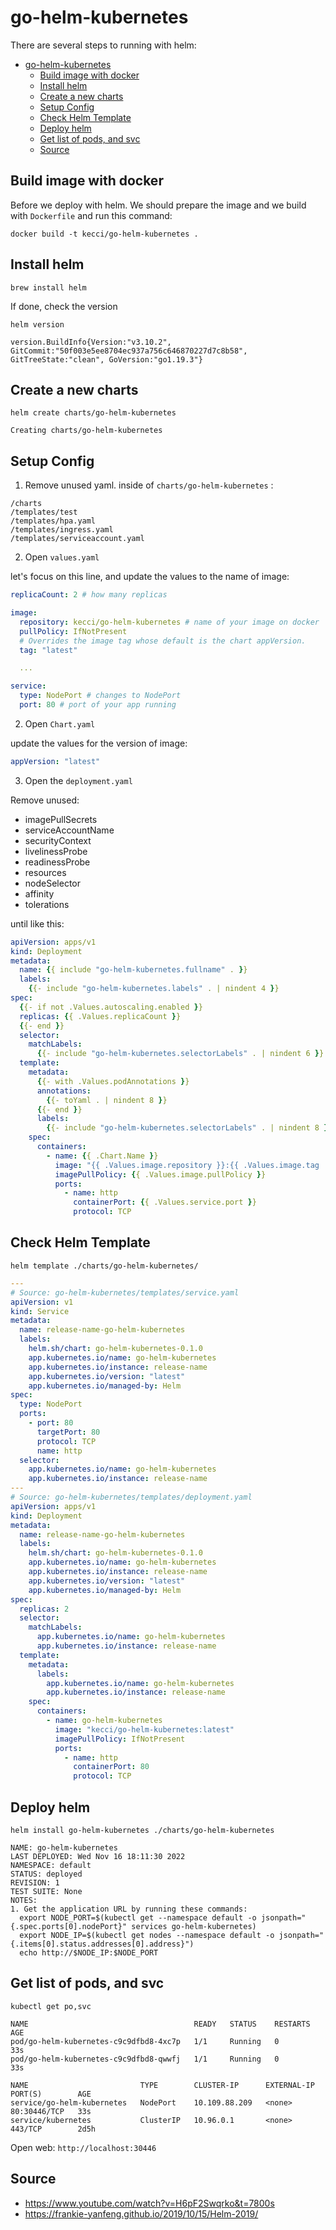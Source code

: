 # go-helm-kubernetes

There are several steps to running with helm:
- [go-helm-kubernetes](#go-helm-kubernetes)
  - [Build image with docker](#build-image-with-docker)
  - [Install helm](#install-helm)
  - [Create a new charts](#create-a-new-charts)
  - [Setup Config](#setup-config)
  - [Check Helm Template](#check-helm-template)
  - [Deploy helm](#deploy-helm)
  - [Get list of pods, and svc](#get-list-of-pods-and-svc)
  - [Source](#source)

## Build image with docker
Before we deploy with helm. We should prepare the image and we build with `Dockerfile` and run this command:

`docker build -t kecci/go-helm-kubernetes .`

## Install helm
`brew install helm`

If done, check the version

`helm version`
```
version.BuildInfo{Version:"v3.10.2", GitCommit:"50f003e5ee8704ec937a756c646870227d7c8b58", GitTreeState:"clean", GoVersion:"go1.19.3"}
```

## Create a new charts
`helm create charts/go-helm-kubernetes`
```
Creating charts/go-helm-kubernetes
```

## Setup Config

1. Remove unused yaml. inside of `charts/go-helm-kubernetes` :
```
/charts
/templates/test
/templates/hpa.yaml
/templates/ingress.yaml
/templates/serviceaccount.yaml
```

2. Open `values.yaml`

let's focus on this line, and update the values to the name of image:
```yaml
replicaCount: 2 # how many replicas

image:
  repository: kecci/go-helm-kubernetes # name of your image on docker
  pullPolicy: IfNotPresent
  # Overrides the image tag whose default is the chart appVersion.
  tag: "latest"

  ...

service:
  type: NodePort # changes to NodePort
  port: 80 # port of your app running
```

2. Open `Chart.yaml`

update the values for the version of image:
```yaml
appVersion: "latest"
```

3. Open the `deployment.yaml`

Remove unused:
- imagePullSecrets
- serviceAccountName
- securityContext
- livelinessProbe
- readinessProbe
- resources
- nodeSelector
- affinity
- tolerations

until like this:
```yaml
apiVersion: apps/v1
kind: Deployment
metadata:
  name: {{ include "go-helm-kubernetes.fullname" . }}
  labels:
    {{- include "go-helm-kubernetes.labels" . | nindent 4 }}
spec:
  {{- if not .Values.autoscaling.enabled }}
  replicas: {{ .Values.replicaCount }}
  {{- end }}
  selector:
    matchLabels:
      {{- include "go-helm-kubernetes.selectorLabels" . | nindent 6 }}
  template:
    metadata:
      {{- with .Values.podAnnotations }}
      annotations:
        {{- toYaml . | nindent 8 }}
      {{- end }}
      labels:
        {{- include "go-helm-kubernetes.selectorLabels" . | nindent 8 }}
    spec:
      containers:
        - name: {{ .Chart.Name }}
          image: "{{ .Values.image.repository }}:{{ .Values.image.tag | default .Chart.AppVersion }}"
          imagePullPolicy: {{ .Values.image.pullPolicy }}
          ports:
            - name: http
              containerPort: {{ .Values.service.port }}
              protocol: TCP
```

## Check Helm Template
`helm template ./charts/go-helm-kubernetes/`
```yaml
---
# Source: go-helm-kubernetes/templates/service.yaml
apiVersion: v1
kind: Service
metadata:
  name: release-name-go-helm-kubernetes
  labels:
    helm.sh/chart: go-helm-kubernetes-0.1.0
    app.kubernetes.io/name: go-helm-kubernetes
    app.kubernetes.io/instance: release-name
    app.kubernetes.io/version: "latest"
    app.kubernetes.io/managed-by: Helm
spec:
  type: NodePort
  ports:
    - port: 80
      targetPort: 80
      protocol: TCP
      name: http
  selector:
    app.kubernetes.io/name: go-helm-kubernetes
    app.kubernetes.io/instance: release-name
---
# Source: go-helm-kubernetes/templates/deployment.yaml
apiVersion: apps/v1
kind: Deployment
metadata:
  name: release-name-go-helm-kubernetes
  labels:
    helm.sh/chart: go-helm-kubernetes-0.1.0
    app.kubernetes.io/name: go-helm-kubernetes
    app.kubernetes.io/instance: release-name
    app.kubernetes.io/version: "latest"
    app.kubernetes.io/managed-by: Helm
spec:
  replicas: 2
  selector:
    matchLabels:
      app.kubernetes.io/name: go-helm-kubernetes
      app.kubernetes.io/instance: release-name
  template:
    metadata:
      labels:
        app.kubernetes.io/name: go-helm-kubernetes
        app.kubernetes.io/instance: release-name
    spec:
      containers:
        - name: go-helm-kubernetes
          image: "kecci/go-helm-kubernetes:latest"
          imagePullPolicy: IfNotPresent
          ports:
            - name: http
              containerPort: 80
              protocol: TCP
```

## Deploy helm

`helm install go-helm-kubernetes ./charts/go-helm-kubernetes`

```
NAME: go-helm-kubernetes
LAST DEPLOYED: Wed Nov 16 18:11:30 2022
NAMESPACE: default
STATUS: deployed
REVISION: 1
TEST SUITE: None
NOTES:
1. Get the application URL by running these commands:
  export NODE_PORT=$(kubectl get --namespace default -o jsonpath="{.spec.ports[0].nodePort}" services go-helm-kubernetes)
  export NODE_IP=$(kubectl get nodes --namespace default -o jsonpath="{.items[0].status.addresses[0].address}")
  echo http://$NODE_IP:$NODE_PORT
```

## Get list of pods, and svc
`kubectl get po,svc`
```
NAME                                     READY   STATUS    RESTARTS   AGE
pod/go-helm-kubernetes-c9c9dfbd8-4xc7p   1/1     Running   0          33s
pod/go-helm-kubernetes-c9c9dfbd8-qwwfj   1/1     Running   0          33s

NAME                         TYPE        CLUSTER-IP      EXTERNAL-IP   PORT(S)        AGE
service/go-helm-kubernetes   NodePort    10.109.88.209   <none>        80:30446/TCP   33s
service/kubernetes           ClusterIP   10.96.0.1       <none>        443/TCP        2d5h
```

Open web: `http://localhost:30446`

## Source
- https://www.youtube.com/watch?v=H6pF2Swqrko&t=7800s
- https://frankie-yanfeng.github.io/2019/10/15/Helm-2019/